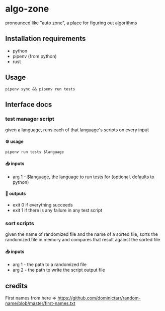 # algo-zone

pronounced like "auto zone", a place for figuring out algorithms

## Installation requirements

- python
- pipenv (from python)
- rust

## Usage

```
pipenv sync && pipenv run tests
```

## Interface docs

### **test manager script**

given a language, runs each of that language's scripts on every input

#### ⚙️ usage

```
pipenv run tests $language
```

#### 📥 inputs

- arg 1 - $language, the language to run tests for (optional, defaults to python)

#### 🚚 outputs

- exit 0 if everything succeeds
- exit 1 if there is any failure in any test script

### **sort scripts**

given the name of randomized file and the name of a sorted file, sorts the randomized file in memory and compares that result against the sorted file

#### 📥 inputs

- arg 1 - the path to a randomized file
- arg 2 - the path to write the script output file

## credits

First names from here => https://github.com/dominictarr/random-name/blob/master/first-names.txt
